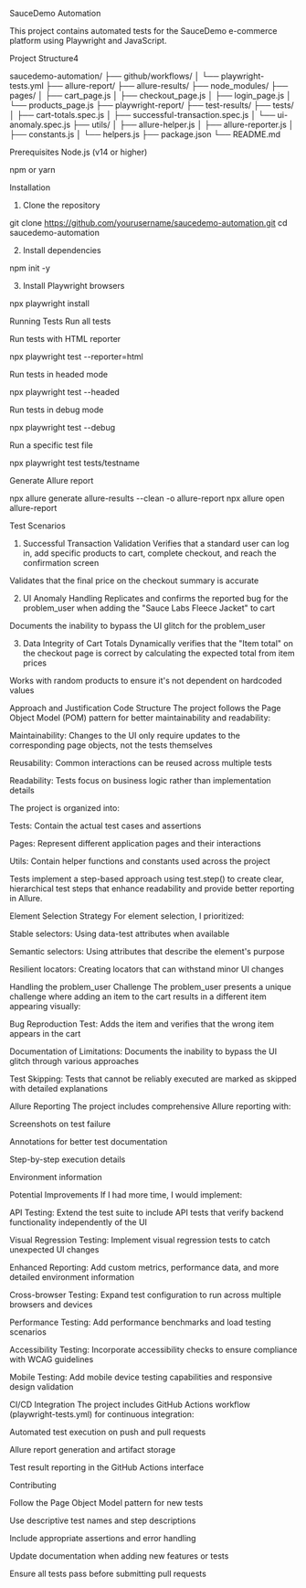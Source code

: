 SauceDemo Automation

This project contains automated tests for the SauceDemo e-commerce platform using Playwright and JavaScript.

Project Structure4

saucedemo-automation/
├── github/workflows/
│   └── playwright-tests.yml
├── allure-report/
├── allure-results/
├── node_modules/
├── pages/
│   ├── cart_page.js
│   ├── checkout_page.js
│   ├── login_page.js
│   └── products_page.js
├── playwright-report/
├── test-results/
├── tests/
│   ├── cart-totals.spec.js
│   ├── successful-transaction.spec.js
│   └── ui-anomaly.spec.js
├── utils/
│   ├── allure-helper.js
│   ├── allure-reporter.js
│   ├── constants.js
│   └── helpers.js
├── package.json
└── README.md

Prerequisites
Node.js (v14 or higher)

npm or yarn

Installation
1. Clone the repository

git clone https://github.com/yourusername/saucedemo-automation.git
cd saucedemo-automation



2. Install dependencies

npm init -y

3. Install Playwright browsers


npx playwright install

Running Tests
Run all tests

Run tests with HTML reporter

npx playwright test --reporter=html

Run tests in headed mode

npx playwright test --headed

Run tests in debug mode

npx playwright test --debug

Run a specific test file

npx playwright test tests/testname

Generate Allure report

npx allure generate allure-results --clean -o allure-report
npx allure open allure-report

Test Scenarios
1. Successful Transaction Validation
Verifies that a standard user can log in, add specific products to cart, complete checkout, and reach the confirmation screen

Validates that the final price on the checkout summary is accurate

2. UI Anomaly Handling
Replicates and confirms the reported bug for the problem_user when adding the "Sauce Labs Fleece Jacket" to cart

Documents the inability to bypass the UI glitch for the problem_user

3. Data Integrity of Cart Totals
Dynamically verifies that the "Item total" on the checkout page is correct by calculating the expected total from item prices

Works with random products to ensure it's not dependent on hardcoded values

Approach and Justification
Code Structure
The project follows the Page Object Model (POM) pattern for better maintainability and readability:

Maintainability: Changes to the UI only require updates to the corresponding page objects, not the tests themselves

Reusability: Common interactions can be reused across multiple tests

Readability: Tests focus on business logic rather than implementation details

The project is organized into:

Tests: Contain the actual test cases and assertions

Pages: Represent different application pages and their interactions

Utils: Contain helper functions and constants used across the project

Tests implement a step-based approach using test.step() to create clear, hierarchical test steps that enhance readability and provide better reporting in Allure.

Element Selection Strategy
For element selection, I prioritized:

Stable selectors: Using data-test attributes when available

Semantic selectors: Using attributes that describe the element's purpose

Resilient locators: Creating locators that can withstand minor UI changes

Handling the problem_user Challenge
The problem_user presents a unique challenge where adding an item to the cart results in a different item appearing visually:

Bug Reproduction Test: Adds the item and verifies that the wrong item appears in the cart

Documentation of Limitations: Documents the inability to bypass the UI glitch through various approaches

Test Skipping: Tests that cannot be reliably executed are marked as skipped with detailed explanations

Allure Reporting
The project includes comprehensive Allure reporting with:

Screenshots on test failure

Annotations for better test documentation

Step-by-step execution details

Environment information

Potential Improvements
If I had more time, I would implement:

API Testing: Extend the test suite to include API tests that verify backend functionality independently of the UI

Visual Regression Testing: Implement visual regression tests to catch unexpected UI changes

Enhanced Reporting: Add custom metrics, performance data, and more detailed environment information

Cross-browser Testing: Expand test configuration to run across multiple browsers and devices

Performance Testing: Add performance benchmarks and load testing scenarios

Accessibility Testing: Incorporate accessibility checks to ensure compliance with WCAG guidelines

Mobile Testing: Add mobile device testing capabilities and responsive design validation

CI/CD Integration
The project includes GitHub Actions workflow (playwright-tests.yml) for continuous integration:

Automated test execution on push and pull requests

Allure report generation and artifact storage

Test result reporting in the GitHub Actions interface

Contributing

Follow the Page Object Model pattern for new tests

Use descriptive test names and step descriptions

Include appropriate assertions and error handling

Update documentation when adding new features or tests

Ensure all tests pass before submitting pull requests





